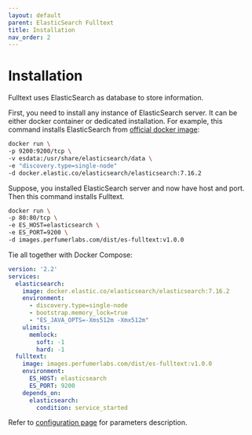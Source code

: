 ```yaml
---
layout: default
parent: ElasticSearch Fulltext
title: Installation
nav_order: 2
---
```


Installation
============

Fulltext uses ElasticSearch as database to store information.

First, you need to install any instance of ElasticSearch server. It can be either docker container or dedicated installation.
For example, this command installs ElasticSearch from [official docker image](https://www.elastic.co/guide/en/elasticsearch/reference/current/docker.html):

```bash
docker run \
-p 9200:9200/tcp \
-v esdata:/usr/share/elasticsearch/data \
-e "discovery.type=single-node"
-d docker.elastic.co/elasticsearch/elasticsearch:7.16.2
```

Suppose, you installed ElasticSearch server and now have host and port. Then this command installs Fulltext.

```bash
docker run \
-p 80:80/tcp \
-e ES_HOST=elasticsearch \
-e ES_PORT=9200 \
-d images.perfumerlabs.com/dist/es-fulltext:v1.0.0
```

Tie all together with Docker Compose:

```yml
version: '2.2'
services:
  elasticsearch:
    image: docker.elastic.co/elasticsearch/elasticsearch:7.16.2
    environment:
      - discovery.type=single-node
      - bootstrap.memory_lock=true
      - "ES_JAVA_OPTS=-Xms512m -Xmx512m"
    ulimits:
      memlock:
        soft: -1
        hard: -1
  fulltext:
    image: images.perfumerlabs.com/dist/es-fulltext:v1.0.0
    environment:
      ES_HOST: elasticsearch
      ES_PORT: 9200
    depends_on:
      elasticsearch:
        condition: service_started
```

Refer to [configuration page](/images/es-fulltext/config) for parameters description.